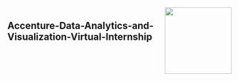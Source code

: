 <img align = right height = 150 width = 150 src = "https://www.accenture.com/in-en">

## Accenture-Data-Analytics-and-Visualization-Virtual-Internship
